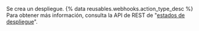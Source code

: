 Se crea un despliegue. {% data reusables.webhooks.action_type_desc %} Para obtener más información, consulta la API de REST de "[estados de despliegue](/rest/reference/repos#list-deployment-statuses)".
